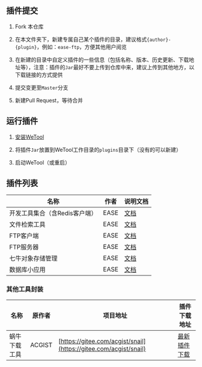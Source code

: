 ## 插件提交

1. Fork 本仓库

2. 在本文件夹下，新建专属自己某个插件的目录，建议格式`{author}-{plugin}`，例如：`ease-ftp`，方便其他用户阅览

3. 在新建的目录中自定义插件的一些信息（包括名称、版本、历史更新、下载地址等），注意：插件的`Jar`最好不要上传到仓库中来，建议上传到其他地方，以下载链接的方式提供

4. 提交变更至`Master`分支

5. 新建Pull Request，等待合并

## 运行插件

1. [安装WeTool](https://gitee.com/code4everything/wetool)

2. 将插件`Jar`放置到WeTool工作目录的`plugins`目录下（没有的可以新建）

3. 启动WeTool（或重启）

## 插件列表

|名称|作者|说明文档|
|---|---|---|
|开发工具集合（含Redis客户端）|EASE|[文档](ease-devtool/readme.md)|
|文件检索工具|EASE|[文档](ease-everywhere/readme.md)|
|FTP客户端|EASE|[文档](ease-ftp-client/readme.md)|
|FTP服务器|EASE|[文档](ease-ftp-server/readme.md)|
|七牛对象存储管理|EASE|[文档](ease-qiniu/readme.md)|
|数据库小应用|EASE|[文档](ease-dbops/readme.md)|

### 其他工具封装

|名称|原作者|项目地址|插件下载地址|
|---|---|---|---|
|蜗牛下载工具|ACGIST|[https://gitee.com/acgist/snail](https://gitee.com/acgist/snail)|[最新插件下载](http://share.qiniu.easepan.xyz/tool/wetool/plugin/wetool-plugin-thirdparty-downloader-1.2.0.jar)|
